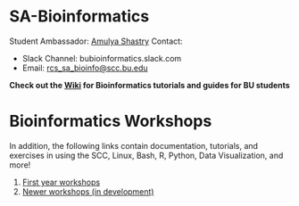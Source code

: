 # SA-Bioinformatics

Student Ambassador: [Amulya Shastry](https://ashastry2.github.io)
Contact: 
* Slack Channel: bubioinformatics.slack.com
* Email: rcs_sa_bioinfo@scc.bu.edu

**Check out the [Wiki](https://github.com/bu-rcs/SA-Bioinformatics/wiki) for Bioinformatics tutorials and guides for BU students**

# Bioinformatics Workshops
In addition, the following links contain documentation, tutorials, and exercises in using the SCC, Linux, Bash, R, Python, Data Visualization, and more!
1. [First year workshops](https://programming-workshops.readthedocs.io/en/latest/)
2. [Newer workshops (in development)](https://github.com/bu-bioinfo/bioinformatics-workshops)

